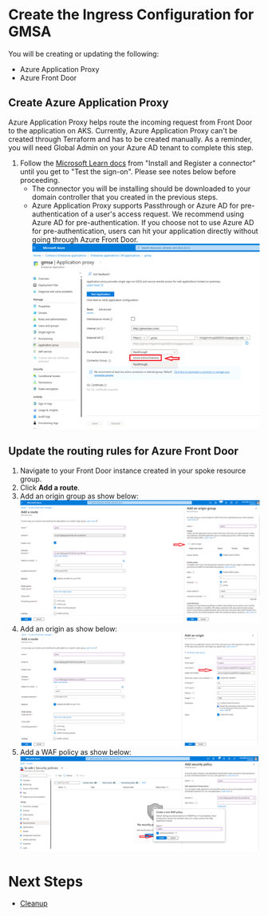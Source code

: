# Create the Ingress Configuration for GMSA

You will be creating or updating the following:
* Azure Application Proxy
* Azure Front Door

## Create Azure Application Proxy
Azure Application Proxy helps route the incoming request from Front Door to the application on AKS. Currently, Azure Application Proxy can't be created through Terraform and has to be created manually. As a reminder, you will need Global Admin on your Azure AD tenant to complete this step. 

1. Follow the [Microsoft Learn docs](https://learn.microsoft.com/azure/active-directory/app-proxy/application-proxy-add-on-premises-application#install-and-register-a-connector) from "Install and Register a connector" until you get to "Test the sign-on". Please see notes below before proceeding.
   - The connector you will be installing should be downloaded to your domain controller that you created in the previous steps.
   - Azure Application Proxy supports Passthrough or Azure AD for pre-authentication of a user's access request. We recommend using Azure AD for pre-authentication. If you choose not to use Azure AD for pre-authentication, users can hit your application directly without going through Azure Front Door.
   ![App Proxy](../../../media/appproxy.png)
   
## Update the routing rules for Azure Front Door

1. Navigate to your Front Door instance created in your spoke resource group.
1. Click **Add a route**.
1. Add an origin group as show below:
   ![Screenshot of Origin group configuration](../../../media/FrontDoor_OriginGroup.png)
1. Add an origin as show below:
   ![Screenshot of Origin configuration](../../../media/FrontDoor_Origin.png)
1. Add a WAF policy as show below:
   ![Screenshot of creating a new WAF policy.](../../../media/FrontDoor_WAF.png)

# Next Steps
- [Cleanup](../../Terraform/../AKS-Secure-Baseline-PrivateCluster/Terraform/10-cleanup.md)